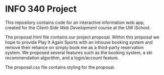 # INFO 340 Project

This repository contains code for an interactive information web app, created for the _Client-Side Web Development_ course at the UW iSchool.

The proposal.html file contains our project proposal. Within this proposal we hope to provide Play It Again Sports with an inhouse booking system and remove their reliance on simply book me as a third-party reservation system. We proposed several features such as the booking system, a ski recommendation algorithm, and a login/account feature. 

The proposal.css file contains styling for the proposal.
